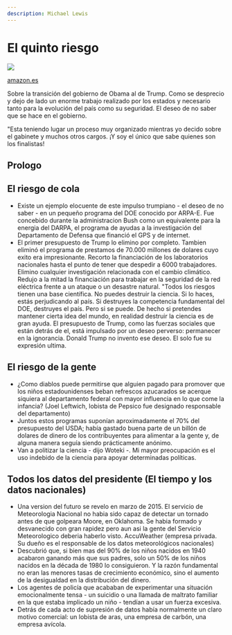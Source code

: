 ```yaml
---
description: Michael Lewis
---
```


# El quinto riesgo

![](https://d2t3xdwbh1v8qy.cloudfront.net/content/B07NF9BFZT/resources/1012939517)

[amazon.es](https://www.amazon.es/El-quinto-riesgo-entra%C3%B1as-colecci%C3%B3n/dp/8423430316/ref=tmm_pap_swatch_0?_encoding=UTF8&qid=1590416269&sr=8-1)

Sobre la transición del gobierno de Obama al de Trump. Como se desprecio y dejo de lado un enorme trabajo realizado por los estados y necesario tanto para la evolución del país como su seguridad. El deseo de no saber que se hace en el gobierno.

"Esta teniendo lugar un proceso muy organizado mientras yo decido sobre el gabinete y muchos otros cargos. ¡Y soy el único que sabe quienes son los finalistas!

## Prologo

## El riesgo de cola

* Existe un ejemplo elocuente de este impulso trumpiano - el deseo de no saber - en un pequeño programa del DOE conocido por ARPA-E. Fue concebido durante la administracion Bush como un equivalente para la energia del DARPA, el programa de ayudas a la investigación del Departamento de Defensa que financió el GPS y de internet. 
* El primer presupuesto de Trump lo elimino por completo. Tambien eliminó el programa de prestamos de 70.000 millones de dolares cuyo exito era impresionante. Recorto la financiación de los laboratorios nacionales hasta el punto de tener que despedir a 6000 trabajadores. Elimino cualquier investigación relacionada con el cambio climático. Redujo a la mitad la financiación para trabajar en la seguridad de la red eléctrica frente a un ataque o un desastre natural. "Todos los riesgos tienen una base científica. No puedes destruir la ciencia. Si lo haces, estás perjudicando al país. Si destruyes la competencia fundamental del DOE, destruyes el país. Pero si se puede. De hecho si pretendes mantener cierta idea del mundo, en realidad destruir la ciencia es de gran ayuda. El presupuesto de Trump, como las fuerzas sociales que están detrás de el, está impulsado por un deseo perverso: permanecer en la ignorancia. Donald Trump no invento ese deseo. El solo fue su expresión ultima.

## El riesgo de la gente

* ¿Como diablos puede permitirse que alguien pagado para promover que los niños estadounidenses beban refrescos azucarados se acerque siquiera al departamento federal con mayor influencia en lo que come la infancia? \(Joel Leftwich, lobista de Pepsico fue designado responsable del departamento\)
* Juntos estos programas suponían aproximadamente el 70% del presupuesto del USDA; había gastado buena parte de un billón de dolares de dinero de los contribuyentes para alimentar a la gente y, de alguna manera seguía siendo prácticamente anónimo. 
* Van a politizar la ciencia - dijo Woteki -. Mi mayor preocupación es el uso indebido de la ciencia para apoyar determinadas políticas. 

## Todos los datos del presidente \(El tiempo y los datos nacionales\)

* Una version del futuro se revelo en marzo de 2015. El servicio de Meteorologia Nacional no habia sido capaz de detectar un tornado antes de que golpeara Moore, en Oklahoma. Se habia formado y desvanecido con gran rapidez pero aun asi la gente del Servicio Meteorologico deberia haberlo visto. AccuWeather \(empresa privada. Su dueño es el responsable de los datos meteorológicos nacionales\)
* Descubrió que, si bien mas del 90% de los niños nacidos en 1940 acabaron ganando más que sus padres, solo un 50% de los niños nacidos en la década de 1980 lo consiguieron. Y la razón fundamental no eran las menores tasas de crecimiento económico, sino el aumento de la desigualdad en la distribución del dinero. 
* Los agentes de policía que acababan de experimentar una situación emocionalmente tensa - un suicidio o una llamada de maltrato familiar en la que estaba implicado un niño - tendían a usar un fuerza excesiva.
* Detrás de cada acto de supresión de datos había normalmente un claro motivo comercial: un lobista de aras, una empresa de carbón, una empresa avícola.

